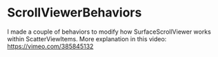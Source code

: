 ScrollViewerBehaviors
============

I made a couple of behaviors to modify how SurfaceScrollViewer works within ScatterViewItems. More explanation in this video: https://vimeo.com/385845132
